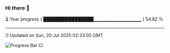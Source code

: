 ### Hi there 👋

⏳ Year progress { ████████████████▁▁▁▁▁▁▁▁▁▁▁▁▁▁ } 54.82 %

---

⏰ Updated on Sun, 20 Jul 2025 02:33:05 GMT

![Progress Bar CI](https://github.com/DhruviPatel157/GitHub-Actions-Demo/workflows/Progress%20Bar%20CI/badge.svg)

